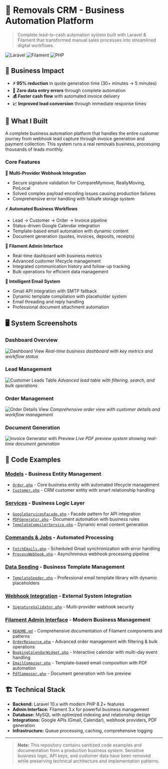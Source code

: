 # 🚛 Removals CRM - Business Automation Platform

> Complete lead-to-cash automation system built with Laravel & Filament that transformed manual sales processes into streamlined digital workflows.

![Laravel](https://img.shields.io/badge/Laravel-10.x-red?logo=laravel)
![Filament](https://img.shields.io/badge/Filament-3.x-yellow?logo=filament)
![PHP](https://img.shields.io/badge/PHP-8.2+-blue?logo=php)

## 🎯 Business Impact

- **⚡ 95% reduction** in quote generation time (30+ minutes → 5 minutes)
- **🎯 Zero data entry errors** through complete automation
- **💰 Faster cash flow** with automated invoice delivery
- **📈 Improved lead conversion** through immediate response times

## 🚀 What I Built

A complete business automation platform that handles the entire customer journey from webhook lead capture through invoice generation and payment collection. This system runs a real removals business, processing thousands of leads monthly.

### Core Features

**🔗 Multi-Provider Webhook Integration**

- Secure signature validation for CompareMymove, ReallyMoving, PinLocal
- Solved complex payload encoding issues causing production failures
- Comprehensive error handling with failsafe storage system

**⚡ Automated Business Workflows**

- Lead → Customer → Order → Invoice pipeline
- Status-driven Google Calendar integration
- Template-based email automation with dynamic content
- Document generation (quotes, invoices, deposits, receipts)

**💼 Filament Admin Interface**

- Real-time dashboard with business metrics
- Advanced customer lifecycle management
- Integrated communication history and follow-up tracking
- Bulk operations for efficient data management

**📧 Intelligent Email System**

- Gmail API integration with SMTP fallback
- Dynamic template compilation with placeholder system
- Email threading and reply handling
- Professional document attachment automation

## 🖥️ System Screenshots

### Dashboard Overview

![Dashboard View](https://api.quickdigital.co.uk/storage/blog-content/8c26440a-c1c6-4b2a-bc64-7cdca3b9053d.jpg)
_Real-time business dashboard with key metrics and workflow status_

### Lead Management

![Customer Leads Table](https://api.quickdigital.co.uk/storage/blog-content/718f6ce0-e05c-4881-a459-a0088bb518e5.png)
_Advanced lead table with filtering, search, and bulk operations_

### Order Management

![Order Details View](https://api.quickdigital.co.uk/storage/blog-content/1663efa5-96ae-431d-b288-1b3ff311b205.png)
_Comprehensive order view with customer details and workflow management_

### Document Generation

![Invoice Generator with Preview](https://api.quickdigital.co.uk/storage/blog-content/26891ed0-4df1-4588-a2d1-9655a9c48ccd.jpg)
_Live PDF preview system showing real-time document generation_

## 📁 Code Examples

### [**Models**](examples/models/) - Business Entity Management

- [`Order.php`](examples/models/Order.php) - Core business entity with automated lifecycle management
- [`Customer.php`](examples/models/Customer.php) - CRM customer entity with smart relationship handling

### [**Services**](examples/services/) - Business Logic Layer

- [`GoogleServicesFacade.php`](examples/services/GoogleServicesFacade.php) - Facade pattern for API integration
- [`PDFGenerator.php`](examples/services/PDFGenerator.php) - Document automation with business rules
- [`TemplateCompilerService.php`](examples/services/TemplateCompilerService.php) - Dynamic email content generation

### [**Commands & Jobs**](examples/commands/) - Automated Processing

- [`FetchEmails.php`](examples/commands/FetchEmails.php) - Scheduled Gmail synchronization with error handling
- [`ProcessWebhook.php`](examples/jobs/ProcessWebhook.php) - Asynchronous webhook processing pipeline

### [**Data Seeding**](examples/seeders/) - Business Template Management

- [`TemplateSeeder.php`](examples/seeders/TemplateSeeder.php) - Professional email template library with dynamic placeholders

### [**Webhook Integration**](examples/webhook/) - External System Integration

- [`SignatureValidator.php`](examples/webhook/SignatureValidator.php) - Multi-provider webhook security

### [**Filament Admin Interface**](examples/filament/) - Modern Business Management

- [`README.md`](examples/filament/README.md) - Comprehensive documentation of Filament components and patterns
- [`OrderResource.php`](examples/filament/resources/OrderResource.php) - Advanced order management with filtering & bulk operations
- [`BookingCalendarWidget.php`](examples/filament/widgets/BookingCalendarWidget.php) - Interactive calendar with multi-day event handling
- [`EmailComposer.php`](examples/filament/components/EmailComposer.php) - Template-based email composition with PDF automation
- [`PdfComposer.php`](examples/filament/components/PdfComposer.php) - Document generation with live preview

## 🏗️ Technical Stack

- **Backend:** Laravel 10.x with modern PHP 8.2+ features
- **Admin Interface:** Filament 3.x for powerful business management
- **Database:** MySQL with optimized indexing and relationship design
- **Integrations:** Google APIs (Gmail, Calendar), webhook providers, PDF generation
- **Infrastructure:** Queue processing, caching, comprehensive logging


---

> **Note:** This repository contains sanitized code examples and documentation from a production business system. Sensitive business logic, API keys, and customer data have been removed while preserving technical architecture and implementation patterns.
